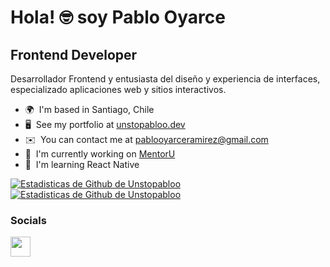 Hola! 🤓 soy Pablo Oyarce
=============================

Frontend Developer
------------------

Desarrollador Frontend y entusiasta del diseño y experiencia de interfaces, especializado aplicaciones web y sitios interactivos.

* 🌍  I'm based in Santiago, Chile
* 🖥️  See my portfolio at [unstopabloo.dev](http://unstopabloo.dev)
* ✉️  You can contact me at [pablooyarceramirez@gmail.com](mailto:pablooyarceramirez@gmail.com)
* 🚀  I'm currently working on [MentorU](http://mentoru.co)
* 🧠  I'm learning React Native

[![Estadisticas de Github de Unstopabloo](https://github-readme-stats.vercel.app/api/top_langs/?username=unstopabloo&show_icons=true&theme=dark#gh-dark-mode-only)](https://github.com/unstopabloo/github-readme-stats#gh-dark-mode-only)
[![Estadisticas de Github de Unstopabloo](https://github-readme-stats.vercel.app/api?username=unstopabloo&show_icons=true&theme=default#gh-light-mode-only)](https://github.com/anuraghazra/github-readme-stats#gh-light-mode-only)


### Socials

<p align="left"><a href="https://www.linkedin.com/in/pablo-oyarce-ramirez/" target="_blank" rel="noreferrer"> <picture> <source media="(prefers-color-scheme: dark)" srcset="https://raw.githubusercontent.com/danielcranney/readme-generator/main/public/icons/socials/linkedin-dark.svg" /> <source media="(prefers-color-scheme: light)" srcset="https://raw.githubusercontent.com/danielcranney/readme-generator/main/public/icons/socials/linkedin.svg" /> <img src="https://raw.githubusercontent.com/danielcranney/readme-generator/main/public/icons/socials/linkedin.svg" width="32" height="32" /> </picture> </a></p>

